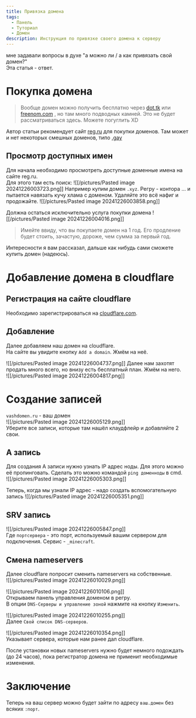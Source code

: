 ```yaml
---
title: Привязка домена
tags:
  - Панель
  - Туториал
  - Домен
description: Инструкция по привязке своего домена к серверу
---
```

мне задавали вопросы в духе "а можно ли / а как привязать свой домен?"  
Эта статья - ответ.


# Покупка домена
> Вообще домен можно получить бесплатно через [dot.tk](https://dot.tk) или [freenom.com](https://freenom.com) , но там много подводных камней. Это не будет рассматриваться здесь. Можете погуглить XD

Автор статьи рекомендует сайт [reg.ru](https://reg.ru) для покупки доменов. Там может и нет некоторых смешных доменов, типо [.gay](https://archlinux.gay)
## Просмотр доступных имен
Для начала необходимо просмотреть доступные доменные имена на сайте reg.ru.  
Для этого там есть поиск:
![[/pictures/Pasted image 20241226003723.png]]
Например купим домен `.xyz`. Регру - контора ... и пытается навязать кучу хлама с доменом. Удаляйте это всё нафиг и продожайте.
![[/pictures/Pasted image 20241226003858.png]]

 Должна остаться исключительно услуга покупки домена
 ![[/pictures/Pasted image 20241226004016.png]]
 > Имейте ввиду, что вы покупаете домен на 1 год. Его продление будет стоить, зачастую, дороже, чем сумма за первый год.
 
 Интересности я вам рассказал, дальше как нибудь сами сможете купить домен (надеюсь).


# Добавление домена в cloudflare
## Регистрация на сайте cloudflare
Необходимо зарегистрироваться на [cloudflare.com](https://clouflare.com/).  
## Добавление
Далее добавляем наш домен на cloudflare.  
На сайте вы увидите кнопку `Add a domain`. Жмём на неё.  

![[/pictures/Pasted image 20241226004737.png]]
Далее нам захотят продать много всего, но внизу есть бесплатный план. Жмём на него.  
![[/pictures/Pasted image 20241226004817.png]]

# Создание записей
`vashdomen.ru` - ваш домен  
![[/pictures/Pasted image 20241226005129.png]]  
Уберите все записи, которые там нашёл клаудфлейр и добавляйте 2 свои.
## А запись
Для создания A записи нужно узнать IP адрес ноды. Для этого можно её пропинговать. Сделать это можно командой `ping доменноды` в cmd.  
![[/pictures/Pasted image 20241226005303.png]]  

Теперь, когда мы узнали IP адрес - надо создать вспомогательную запись
![[/pictures/Pasted image 20241226005351.png]]

## SRV запись

![[/pictures/Pasted image 20241226005847.png]]  
Где `портсервера` - это порт, используемый вашим сервером для подключения.
Сервис - `_minecraft`.


## Смена nameservers
Далее cloudflare попросит сменить nameservers на собственные.  
![[/pictures/Pasted image 20241226010029.png]]  

![[/pictures/Pasted image 20241226010106.png]]  
Открываем панель управления доменом в регру.  
В опции `DNS-Серверы и управление зоной` нажмите на кнопку `Изменить`.  


![[/pictures/Pasted image 20241226010255.png]]  
Далее `Свой список DNS-серверов`.  

![[/pictures/Pasted image 20241226010354.png]]  
Указывает сервера, которые нам ранее дал cloudflare.     

После установки новых nameservers нужно будет немного подождать (до 24 часов), пока регистратор домена не применит необходимые изменения.

# Заключение
Теперь на ваш сервер можно будет зайти по адресу `ваш.домен` без всяких `:порт`.  
